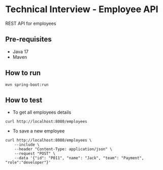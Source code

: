 # Technical Interview - Employee API

REST API for employees

## Pre-requisites
* Java 17
* Maven

## How to run

```
mvn spring-boot:run
```


## How to test
* To get all employees details
```
curl http://localhost:8080/employees
```

* To save a new employee
```
curl http://localhost:8080/employees \
    --include \
    --header "Content-Type: application/json" \
    --request "POST" \
    --data '{"id": "P011", "name": "Jack", "team": "Payment", "role":"developer"}'
```
